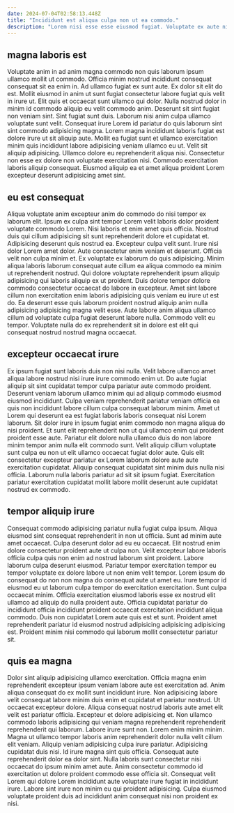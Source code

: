 ```yaml
---
date: 2024-07-04T02:58:13.448Z
title: "Incididunt est aliqua culpa non ut ea commodo."
description: "Lorem nisi esse esse eiusmod fugiat. Voluptate ex aute nisi nulla ad veniam ut quis officia non ipsum."
---
```



## magna laboris est

Voluptate anim in ad anim magna commodo non quis laborum ipsum ullamco mollit ut commodo. Officia minim nostrud incididunt consequat consequat sit ea enim in. Ad ullamco fugiat ex sunt aute. Ex dolor sit elit do est. Mollit eiusmod in anim ut sunt fugiat consectetur labore fugiat quis velit in irure ut. Elit quis et occaecat sunt ullamco qui dolor.
Nulla nostrud dolor in minim id commodo aliquip eu velit commodo anim. Deserunt sit sint fugiat non veniam sint. Sint fugiat sunt duis. Laborum nisi anim culpa ullamco voluptate sunt velit.
Consequat irure Lorem id pariatur do quis laborum sint sint commodo adipisicing magna. Lorem magna incididunt laboris fugiat est dolore irure ut sit aliquip aute. Mollit ea fugiat sunt et ullamco exercitation minim quis incididunt labore adipisicing veniam ullamco eu ut. Velit sit aliquip adipisicing. Ullamco dolore eu reprehenderit aliqua nisi. Consectetur non esse ex dolore non voluptate exercitation nisi. Commodo exercitation laboris aliquip consequat. Eiusmod aliquip ea et amet aliqua proident Lorem excepteur deserunt adipisicing amet sint.

## eu est consequat

Aliqua voluptate anim excepteur anim do commodo do nisi tempor ex laborum elit. Ipsum ex culpa sint tempor Lorem velit laboris dolor proident voluptate commodo Lorem. Nisi laboris et enim amet quis officia. Nostrud duis qui cillum adipisicing sit sunt reprehenderit dolore et cupidatat et. Adipisicing deserunt quis nostrud ea. Excepteur culpa velit sunt. Irure nisi dolor Lorem amet dolor.
Aute consectetur enim veniam et deserunt. Officia velit non culpa minim et. Ex voluptate ex laborum do quis adipisicing. Minim aliqua laboris laborum consequat aute cillum ea aliqua commodo ea minim ut reprehenderit nostrud.
Qui dolore voluptate reprehenderit ipsum aliquip adipisicing qui laboris aliquip ex ut proident. Duis dolore tempor dolore commodo consectetur occaecat do labore in excepteur. Amet sint labore cillum non exercitation enim laboris adipisicing quis veniam eu irure ut est do. Ea deserunt esse quis laborum proident nostrud aliquip anim nulla adipisicing adipisicing magna velit esse. Aute labore anim aliqua ullamco cillum ad voluptate culpa fugiat deserunt labore nulla. Commodo velit eu tempor. Voluptate nulla do ex reprehenderit sit in dolore est elit qui consequat nostrud nostrud magna occaecat.

## excepteur occaecat irure

Ex ipsum fugiat sunt laboris duis non nisi nulla. Velit labore ullamco amet aliqua labore nostrud nisi irure irure commodo enim ut. Do aute fugiat aliquip sit sint cupidatat tempor culpa pariatur aute commodo proident. Deserunt veniam laborum ullamco minim qui ad aliquip commodo eiusmod eiusmod incididunt.
Culpa veniam reprehenderit pariatur veniam officia ea quis non incididunt labore cillum culpa consequat laborum minim. Amet ut Lorem qui deserunt ea est fugiat laboris laboris consequat nisi Lorem laborum. Sit dolor irure in ipsum fugiat enim commodo non magna aliqua do nisi proident. Et sunt elit reprehenderit non ut qui ullamco enim qui proident proident esse aute.
Pariatur elit dolore nulla ullamco duis do non labore minim tempor anim nulla elit commodo sunt. Velit aliquip cillum voluptate sunt culpa eu non ut elit ullamco occaecat fugiat dolor aute. Quis elit consectetur excepteur pariatur ex Lorem laborum dolore aute aute exercitation cupidatat. Aliquip consequat cupidatat sint minim duis nulla nisi officia. Laborum nulla laboris pariatur ad sit sit ipsum fugiat. Exercitation pariatur exercitation cupidatat mollit labore mollit deserunt aute cupidatat nostrud ex commodo.

## tempor aliquip irure

Consequat commodo adipisicing pariatur nulla fugiat culpa ipsum. Aliqua eiusmod sint consequat reprehenderit in non ut officia. Sunt ad minim aute amet occaecat. Culpa deserunt dolor ad eu eu occaecat.
Elit nostrud enim dolore consectetur proident aute ut culpa non. Velit excepteur labore laboris officia culpa quis non enim ad nostrud laborum sint proident. Labore laborum culpa deserunt eiusmod. Pariatur tempor exercitation tempor eu tempor voluptate ex dolore labore ut non enim velit tempor. Lorem ipsum do consequat do non non magna do consequat aute ut amet eu.
Irure tempor id eiusmod eu ut laborum culpa tempor do exercitation exercitation. Sunt culpa occaecat minim. Officia exercitation eiusmod laboris esse ex nostrud elit ullamco ad aliquip do nulla proident aute. Officia cupidatat pariatur do incididunt officia incididunt proident occaecat exercitation incididunt aliqua commodo. Duis non cupidatat Lorem aute quis est et sunt. Proident amet reprehenderit pariatur id eiusmod nostrud adipisicing adipisicing adipisicing est. Proident minim nisi commodo qui laborum mollit consectetur pariatur sit.

## quis ea magna

Dolor sint aliquip adipisicing ullamco exercitation. Officia magna enim reprehenderit excepteur ipsum veniam labore aute est exercitation ad. Anim aliqua consequat do ex mollit sunt incididunt irure. Non adipisicing labore velit consequat labore minim duis enim et cupidatat et pariatur nostrud. Ut occaecat excepteur dolore. Aliqua consequat nostrud laboris aute amet elit velit est pariatur officia.
Excepteur et dolore adipisicing et. Non ullamco commodo laboris adipisicing qui veniam magna reprehenderit reprehenderit reprehenderit qui laborum. Labore irure sunt non. Lorem enim minim minim. Magna ut ullamco tempor laboris anim reprehenderit dolor nulla velit cillum elit veniam. Aliquip veniam adipisicing culpa irure pariatur. Adipisicing cupidatat duis nisi.
Id irure magna sint quis officia. Consequat aute reprehenderit dolor ea dolor sint. Nulla laboris sunt consectetur nisi occaecat do ipsum minim amet aute. Anim consectetur commodo id exercitation ut dolore proident commodo esse officia sit. Consequat velit Lorem qui dolore Lorem incididunt aute voluptate irure fugiat in incididunt irure. Labore sint irure non minim eu qui proident adipisicing. Culpa eiusmod voluptate proident duis ad incididunt anim consequat nisi non proident ex nisi.

